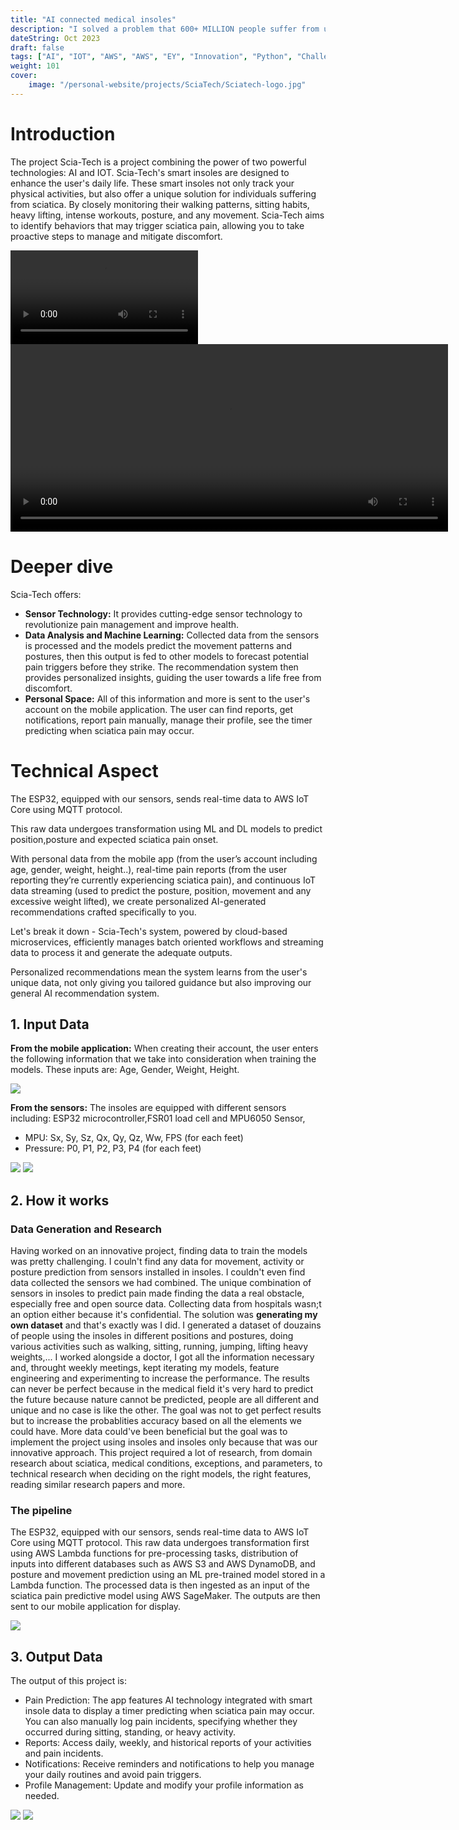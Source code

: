 ```yaml
---
title: "AI connected medical insoles"
description: "I solved a problem that 600+ MILLION people suffer from using AI"
dateString: Oct 2023
draft: false
tags: ["AI", "IOT", "AWS", "AWS", "EY", "Innovation", "Python", "Challenge", "ML", "DL", "Recommendations System", "models"]
weight: 101
cover:
    image: "/personal-website/projects/SciaTech/Sciatech-logo.jpg"
---
```



# Introduction
The project  Scia-Tech is a project combining the power of two powerful technologies: AI and IOT. Scia-Tech's smart insoles are designed to enhance the user's daily life. These smart insoles not only track your physical activities, but also offer a unique solution for individuals suffering from sciatica. By closely monitoring their walking patterns, sitting habits, heavy lifting, intense workouts, posture, and any movement. Scia-Tech aims to identify behaviors that may trigger sciatica pain, allowing you to take proactive steps to manage and mitigate discomfort. 

![](/personal-website/projects/SciaTech/SciaTech%20DEMO.mp4)
<video width="700" height="300" controls>
  <source src="/personal-website/projects/SciaTech/SciaTech-DEMO.mp4" type="video/mp4">
</video>

# Deeper dive
Scia-Tech offers:
- **Sensor Technology:** It provides cutting-edge sensor technology to revolutionize pain management and improve health.
- **Data Analysis and Machine Learning:** Collected data from the sensors is processed and the models predict the movement patterns and postures, then this output is fed to other models to forecast potential pain triggers before they strike. The recommendation system then provides personalized insights, guiding the user towards a life free from discomfort.
- **Personal Space:** All of this information and more is sent to the user's account on the mobile application. The user can find reports, get notifications, report pain manually, manage their profile, see the timer predicting when sciatica pain may occur.


# Technical Aspect
The ESP32, equipped with our sensors, sends real-time data to AWS IoT Core using MQTT protocol. 

This raw data undergoes transformation using ML and DL models to predict position,posture and expected sciatica pain onset. 

With personal data from the mobile app (from the user’s account including age, gender, weight, height..), real-time pain reports (from the user reporting they’re currently experiencing sciatica pain), and continuous IoT data streaming (used to predict the posture, position, movement and any excessive weight lifted), we create personalized AI-generated recommendations crafted specifically to you.

Let's break it down - Scia-Tech's system, powered by cloud-based microservices, efficiently manages batch oriented workflows and streaming data to process it and generate the adequate outputs.

Personalized recommendations mean the system learns from the user's unique data, not only giving you tailored guidance but also improving our general AI recommendation system. 

## 1. Input Data
**From the mobile application:**
When creating their account, the user enters the following information that we take into consideration when training the models.
These inputs are: Age, Gender, Weight, Height.

![](/personal-website/projects/SciaTech/userflow.png)

**From the sensors:**
The insoles are equipped with different sensors including: ESP32 microcontroller,FSR01 load cell and MPU6050 Sensor,

- MPU: Sx, Sy, Sz, Qx, Qy, Qz, Ww, FPS (for each feet)
- Pressure: P0, P1, P2, P3, P4 (for each feet)

![](/personal-website/projects/SciaTech/MPU.png)
![](/personal-website/projects/SciaTech/Pressure.jpg)


## 2. How it works
### Data Generation and Research
Having worked on an innovative project, finding data to train the models was pretty challenging. I couln't find any data for movement, activity or posture prediction from sensors installed in insoles. I couldn't even find data collected the sensors we had combined. The unique combination of sensors in insoles to predict pain made finding the data a real obstacle, especially free and open source data. Collecting data from hospitals wasn;t an option either because it's confidential. The solution was **generating my own dataset** and that's exactly was I did. I generated a dataset of douzains of people using the insoles in different positions and postures, doing various activities such as walking, sitting, running, jumping, lifting heavy weights,... 
I worked alongside a doctor, I got all the information necessary and, throught weekly meetings, kept iterating my models, feature engineering and experimenting to increase the performance. The results can never be perfect because in the medical field it's very hard to predict the future because nature cannot be predicted, people are all different and unique and no case is like the other. The goal was not to get perfect results but to increase the probablities accuracy based on all the elements we could have. More data could've been beneficial but the goal was to implement the project using insoles and insoles only because that was our innovative approach.
This project required a lot of research, from domain research about sciatica, medical conditions, exceptions, and parameters, to technical research when deciding on the right models, the right features, reading similar research papers and more.


### The pipeline
The ESP32, equipped with our sensors, sends real-time data to AWS IoT Core using MQTT protocol. This raw data undergoes transformation first using AWS Lambda functions for pre-processing tasks, distribution of inputs into different databases such as AWS S3 and AWS DynamoDB, and posture and movement prediction using an ML pre-trained model stored in a Lambda function. The processed data is then ingested as an input of the sciatica pain predictive model using AWS SageMaker. The outputs are then sent to our mobile application for display.

![](/personal-website/projects/SciaTech/pipeline.png)

## 3. Output Data
The output of this project is:
- Pain Prediction: The app features AI technology integrated with smart insole data to display a timer predicting when sciatica pain may occur. You can also manually log pain incidents, specifying whether they occurred during sitting, standing, or heavy activity.
- Reports: Access daily, weekly, and historical reports of your activities and pain incidents.
- Notifications: Receive reminders and notifications to help you manage your daily routines and avoid pain triggers.
- Profile Management: Update and modify your profile information as needed.

![](/personal-website/projects/SciaTech/product1.jpg)
![](/personal-website/projects/SciaTech/product2.jpg)

